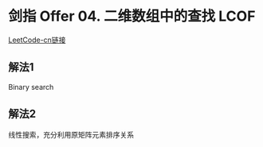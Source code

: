 # 剑指 Offer 04. 二维数组中的查找 LCOF
[LeetCode-cn链接](https://leetcode-cn.com/problems/er-wei-shu-zu-zhong-de-cha-zhao-lcof/)

## 解法1
Binary search

## 解法2
线性搜索，充分利用原矩阵元素排序关系

